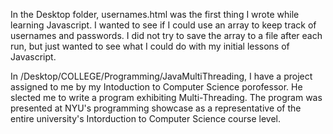 In the Desktop folder, usernames.html was the first thing I wrote while learning Javascript. I wanted to see if I could 
use an array to keep track of usernames and passwords. I did not try to save the array to a file after each run, but just 
wanted to see what I could do with my initial lessons of Javascript. 



In /Desktop/COLLEGE/Programming/JavaMultiThreading, I have a project assigned to me by my Intoduction to Computer Science 
porofessor. He slected me to write a program exhibiting Multi-Threading. The program was presented at NYU's programming 
showcase as a representative of the entire university's Intorduction to Computer Science course level. 
